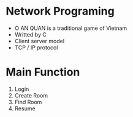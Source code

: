 # Network Programing
  + O AN QUAN is a traditional game of Vietnam
  + Writted by C
  + Client server model
  + TCP / IP protocol
# Main Function
1. Login
2. Create Room
3. Find Room
4. Resume

